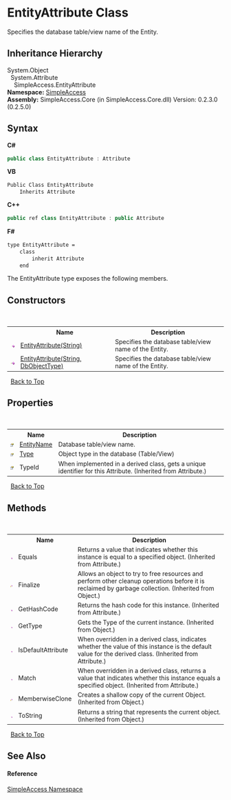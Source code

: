 # EntityAttribute Class
 

Specifies the database table/view name of the Entity.


## Inheritance Hierarchy
System.Object<br />&nbsp;&nbsp;System.Attribute<br />&nbsp;&nbsp;&nbsp;&nbsp;SimpleAccess.EntityAttribute<br />
**Namespace:**&nbsp;<a href="N_SimpleAccess">SimpleAccess</a><br />**Assembly:**&nbsp;SimpleAccess.Core (in SimpleAccess.Core.dll) Version: 0.2.3.0 (0.2.5.0)

## Syntax

**C#**<br />
``` C#
public class EntityAttribute : Attribute
```

**VB**<br />
``` VB
Public Class EntityAttribute
	Inherits Attribute
```

**C++**<br />
``` C++
public ref class EntityAttribute : public Attribute
```

**F#**<br />
``` F#
type EntityAttribute =  
    class
        inherit Attribute
    end
```

The EntityAttribute type exposes the following members.


## Constructors
&nbsp;<table><tr><th></th><th>Name</th><th>Description</th></tr><tr><td>![Public method](media/pubmethod.gif "Public method")</td><td><a href="M_SimpleAccess_EntityAttribute__ctor">EntityAttribute(String)</a></td><td>
Specifies the database table/view name of the Entity.</td></tr><tr><td>![Public method](media/pubmethod.gif "Public method")</td><td><a href="M_SimpleAccess_EntityAttribute__ctor_1">EntityAttribute(String, DbObjectType)</a></td><td>
Specifies the database table/view name of the Entity.</td></tr></table>&nbsp;
<a href="#entityattribute-class">Back to Top</a>

## Properties
&nbsp;<table><tr><th></th><th>Name</th><th>Description</th></tr><tr><td>![Public property](media/pubproperty.gif "Public property")</td><td><a href="P_SimpleAccess_EntityAttribute_EntityName">EntityName</a></td><td>
Database table/view name.</td></tr><tr><td>![Public property](media/pubproperty.gif "Public property")</td><td><a href="P_SimpleAccess_EntityAttribute_Type">Type</a></td><td>
Object type in the database (Table/View)</td></tr><tr><td>![Public property](media/pubproperty.gif "Public property")</td><td>TypeId</td><td>
When implemented in a derived class, gets a unique identifier for this Attribute.
 (Inherited from Attribute.)</td></tr></table>&nbsp;
<a href="#entityattribute-class">Back to Top</a>

## Methods
&nbsp;<table><tr><th></th><th>Name</th><th>Description</th></tr><tr><td>![Public method](media/pubmethod.gif "Public method")</td><td>Equals</td><td>
Returns a value that indicates whether this instance is equal to a specified object.
 (Inherited from Attribute.)</td></tr><tr><td>![Protected method](media/protmethod.gif "Protected method")</td><td>Finalize</td><td>
Allows an object to try to free resources and perform other cleanup operations before it is reclaimed by garbage collection.
 (Inherited from Object.)</td></tr><tr><td>![Public method](media/pubmethod.gif "Public method")</td><td>GetHashCode</td><td>
Returns the hash code for this instance.
 (Inherited from Attribute.)</td></tr><tr><td>![Public method](media/pubmethod.gif "Public method")</td><td>GetType</td><td>
Gets the Type of the current instance.
 (Inherited from Object.)</td></tr><tr><td>![Public method](media/pubmethod.gif "Public method")</td><td>IsDefaultAttribute</td><td>
When overridden in a derived class, indicates whether the value of this instance is the default value for the derived class.
 (Inherited from Attribute.)</td></tr><tr><td>![Public method](media/pubmethod.gif "Public method")</td><td>Match</td><td>
When overridden in a derived class, returns a value that indicates whether this instance equals a specified object.
 (Inherited from Attribute.)</td></tr><tr><td>![Protected method](media/protmethod.gif "Protected method")</td><td>MemberwiseClone</td><td>
Creates a shallow copy of the current Object.
 (Inherited from Object.)</td></tr><tr><td>![Public method](media/pubmethod.gif "Public method")</td><td>ToString</td><td>
Returns a string that represents the current object.
 (Inherited from Object.)</td></tr></table>&nbsp;
<a href="#entityattribute-class">Back to Top</a>

## See Also


#### Reference
<a href="N_SimpleAccess">SimpleAccess Namespace</a><br />